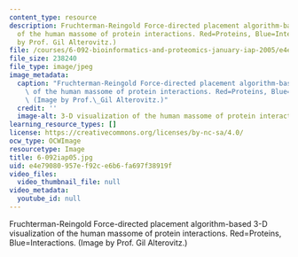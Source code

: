 ```yaml
---
content_type: resource
description: Fruchterman-Reingold Force-directed placement algorithm-based 3-D visualization
  of the human massome of protein interactions. Red=Proteins, Blue=Interactions. (Image
  by Prof. Gil Alterovitz.)
file: /courses/6-092-bioinformatics-and-proteomics-january-iap-2005/e4e79080957ef92ce6b6fa697f38919f_6-092iap05.jpg
file_size: 238240
file_type: image/jpeg
image_metadata:
  caption: "Fruchterman-Reingold Force-directed placement algorithm-based 3-D visualization\
    \ of the human massome of protein interactions. Red=Proteins, Blue=Interactions.\
    \ (Image by Prof.\_Gil Alterovitz.)"
  credit: ''
  image-alt: 3-D visualization of the human massome of protein interactions.
learning_resource_types: []
license: https://creativecommons.org/licenses/by-nc-sa/4.0/
ocw_type: OCWImage
resourcetype: Image
title: 6-092iap05.jpg
uid: e4e79080-957e-f92c-e6b6-fa697f38919f
video_files:
  video_thumbnail_file: null
video_metadata:
  youtube_id: null
---
```

Fruchterman-Reingold Force-directed placement algorithm-based 3-D visualization of the human massome of protein interactions. Red=Proteins, Blue=Interactions. (Image by Prof. Gil Alterovitz.)